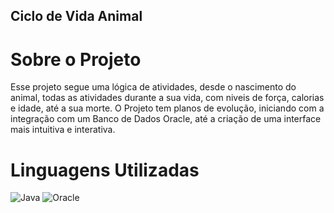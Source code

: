 ## Ciclo de Vida Animal
# Sobre o Projeto
Esse projeto segue uma lógica de atividades, desde o nascimento do animal, todas as atividades durante a sua vida, com niveis de força, calorias e idade, até a sua morte.
O Projeto tem planos de evolução, iniciando com a integração com um Banco de Dados Oracle, até a criação de uma interface mais intuitiva e interativa.

# Linguagens Utilizadas
![Java](https://img.shields.io/badge/java-%23ED8B00.svg?style=for-the-badge&logo=openjdk&logoColor=white)
![Oracle](https://img.shields.io/badge/Oracle-F80000?style=for-the-badge&logo=oracle&logoColor=white)
